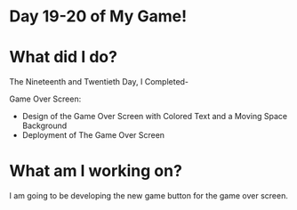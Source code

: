 # Day 19-20 of My Game!

# What did I do?

The Nineteenth and Twentieth Day, I Completed-

Game Over Screen:

* Design of the Game Over Screen with Colored Text and a Moving Space Background
* Deployment of The Game Over Screen 

# What am I working on? 

I am going to be developing the new game button for the game over screen. 
